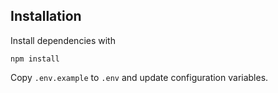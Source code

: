 ## Installation

Install dependencies with

`npm install`

Copy `.env.example` to `.env` and update configuration variables.